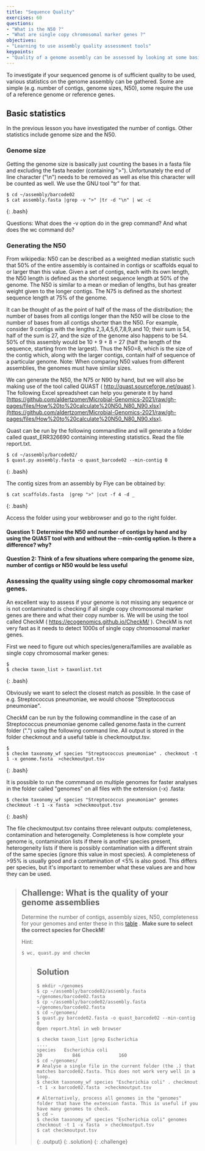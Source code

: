 ```yaml
---
title: "Sequence Quality"
exercises: 60
questions:
- "What is the N50 ?"
- "What are single copy chromosomal marker genes ?"
objectives:
- "Learning to use assembly quality assessment tools"
keypoints:
- "Quality of a genome assembly can be assessed by looking at some basic statistics on the assembly, but also by using an external reference"
---
```


To investigate if your sequenced genome is of sufficient quality to be used, various statistics on the genome assembly can be gathered. Some are simple (e.g. number of contigs, genome sizes, N50), some require the use of a reference genome or reference genes.

## Basic statistics
In the previous lesson you have investigated the number of contigs. Other statistics include genome size and the N50. 

### Genome size

Getting the genome size is basically just counting the bases in a fasta file and excluding the fasta header (containing ">"). Unfortunately the end of line character ("\n") needs to be removed as well as else this character will be counted as well. We use the GNU tool "tr" for that.  

~~~
$ cd ~/assembly/barcode02
$ cat assembly.fasta |grep -v ">" |tr -d "\n" | wc -c
~~~
{: .bash}

Questions: What does the -v option do in the grep command? And what does the wc command do?

### Generating the N50

From wikipedia:
N50 can be described as a weighted median statistic such that 50% of the entire assembly is contained in contigs or scaffolds equal to or larger than this value. Given a set of contigs, each with its own length, the N50 length is defined as the shortest sequence length at 50% of the genome. The N50 is similar to a mean or median of lengths, but has greater weight given to the longer contigs. The N75 is defined as the shortest sequence length at 75% of the genome.

It can be thought of as the point of half of the mass of the distribution; the number of bases from all contigs longer than the N50 will be close to the number of bases from all contigs shorter than the N50. For example, consider 9 contigs with the lengths 2,3,4,5,6,7,8,9,and 10; their sum is 54, half of the sum is 27, and the size of the genome also happens to be 54. 50% of this assembly would be 10 + 9 + 8 = 27 (half the length of the sequence, starting from the largest). Thus the N50=8, which is the size of the contig which, along with the larger contigs, contain half of sequence of a particular genome. Note: When comparing N50 values from different assemblies, the genomes must have similar sizes.

We can generate the N50, the N75 or N90 by hand, but we will also be making use of the tool called QUAST ( http://quast.sourceforge.net/quast ). The following Excel spreadsheet can help you generate it by hand [https://github.com/aldertzomer/Microbial-Genomics-2021/raw/gh-pages/files/How%20to%20calculate%20N50_N80_N90.xlsx](https://github.com/aldertzomer/Microbial-Genomics-2021/raw/gh-pages/files/How%20to%20calculate%20N50_N80_N90.xlsx).

Quast can be run by the following commandline and will generate a folder called quast_ERR326690 containing interesting statistics. Read the file report.txt.
~~~
$ cd ~/assembly/barcode02/
$ quast.py assembly.fasta -o quast_barcode02 --min-contig 0
~~~
{: .bash}

The contig sizes from an assembly by Flye can be obtained by:
~~~
$ cat scaffolds.fasta  |grep ">" |cut -f 4 -d _
~~~
{: .bash}


Access the folder using your webbrowser and go to the right folder. 


#### Question 1: Determine the N50 and number of contigs by hand and by using the QUAST tool with and without the --min-contig option. Is there a difference? why? 

#### Question 2: Think of a few situations where comparing the genome size, number of contigs or N50 would be less useful




### Assessing the quality using single copy chromosomal marker genes.

An excellent way to assess if your genome is not missing any sequence or is not contaminated is checking if all single copy chromosomal marker genes are there and what their copy number is. We will be using the tool called CheckM ( https://ecogenomics.github.io/CheckM/ ). CheckM is not very fast as it needs to detect 1000s of single copy chromosomal marker genes.

First we need to figure out which species/genera/families are available as single copy chromosomal marker genes:

~~~
$ 
$ checkm taxon_list > taxonlist.txt
~~~
{: .bash}

Obviously we want to select the closest match as possible. In the case of e.g. Streptococcus pneumoniae, we would choose "Streptococcus pneumoniae". 


CheckM can be run by the following commandline in the case of an Streptococcus pneumoniae genome called genome.fasta in the current folder (".") using the following command line. All output is stored in the folder checkmout and a useful table is checkmoutput.tsv. 
~~~
$ 
$ checkm taxonomy_wf species "Streptococcus pneumoniae" . checkmout -t 1 -x genome.fasta  >checkmoutput.tsv
~~~
{: .bash}

It is possible to run the commmand on multiple genomes for faster analyses in the folder called "genomes" on all files with the extension (-x) .fasta:

~~~
$ checkm taxonomy_wf species "Streptococcus pneumoniae" genomes checkmout -t 1 -x fasta  >checkmoutput.tsv
~~~
{: .bash}

The file checkmoutput.tsv contains three relevant outputs: completeness, contamination and heterogeneity. Completeness is how complete your genome is, contamination lists if there is another species present, heterogeneity lists if there is possibly contamination with a different strain of the same species (ignore this value in most species). A completeness of >95% is usually good and a contamination of <5% is also good. This differs per species, but it's important to remember what these values are and how they can be used. 

> ## Challenge: What is the quality of your genome assemblies
>
>  Determine the number of contigs, assembly sizes, N50, completeness for your genomes and enter these in this
> [table](https://docs.google.com/spreadsheets/d/1KI0KA0Rcbg3pKrFRDKikrj4Mdo5pmV60nOodNzNtZp4/edit#gid=0) . __Make sure to select the correct species for CheckM__!
>
> Hint:
> ~~~
> $ wc, quast.py and checkm
> ~~~
> 
> 
> > ## Solution
> >
> > 
> > ~~~
> > $ mkdir ~/genomes
> > $ cp ~/assembly/barcode02/assembly.fasta ~/genomes/barcode02.fasta
> > $ cp ~/assembly/barcode02/assembly.fasta ~/genomes/barcode02.fasta
> > $ cd ~/genomes/
> > $ quast.py barcode02.fasta -o quast_barcode02 --min-contig 0
> > Open report.html in web browser
> >
> > $ checkm taxon_list |grep Escherichia
> > ....
> > species   Escherichia coli                                20           846              160
> > $ cd ~/genomes/
> > # Analyse a single file in the current folder (the .) that matches barcode02.fasta. This does not work very well in a loop. 
> > $ checkm taxonomy_wf species "Escherichia coli" . checkmout -t 1 -x barcode02.fasta  >checkmoutput.tsv
> >
> > # Alternatively, process all genomes in the "genomes" folder that have the extension fasta. This is useful if you have many genomes to check. 
> > $ cd ~
> > $ checkm taxonomy_wf species "Escherichia coli" genomes checkmout -t 1 -x fasta  > checkmoutput.tsv
> > $ cat checkmoutput.tsv
> > ~~~
> > {: .output}
> {: .solution}
{: .challenge}

